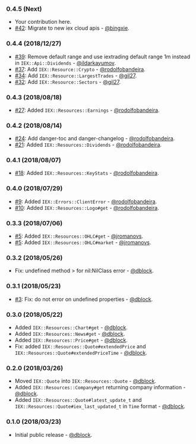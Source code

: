 ### 0.4.5 (Next)

* Your contribution here.
* [#42](https://github.com/dblock/iex-ruby-client/pull/42): Migrate to new iex cloud apis - [@bingxie](https://github.com/bingxie).

### 0.4.4 (2018/12/27)

* [#39](https://github.com/dblock/iex-ruby-client/pull/39): Remove default range and use iextrading default range 1m instead in `IEX::Api::Dividends` - [@ildarkayumov](https://github.com/ildarkayumov).
* [#37](https://github.com/dblock/iex-ruby-client/pull/37): Add `IEX::Resource::Crypto` - [@rodolfobandeira](https://github.com/rodolfobandeira).
* [#34](https://github.com/dblock/iex-ruby-client/pull/34): Add `IEX::Resource::LargestTrades` - [@gil27](https://github.com/gil27).
* [#32](https://github.com/dblock/iex-ruby-client/pull/32): Add `IEX::Resource::Sectors` - [@gil27](https://github.com/gil27).

### 0.4.3 (2018/08/18)

* [#27](https://github.com/dblock/iex-ruby-client/pull/27): Added `IEX::Resources::Earnings` - [@rodolfobandeira](https://github.com/rodolfobandeira).

### 0.4.2 (2018/08/14)

* [#24](https://github.com/dblock/iex-ruby-client/pull/24): Add danger-toc and danger-changelog - [@rodolfobandeira](https://github.com/rodolfobandeira).
* [#21](https://github.com/dblock/iex-ruby-client/pull/21): Added `IEX::Resources::Dividends` - [@rodolfobandeira](https://github.com/rodolfobandeira).

### 0.4.1 (2018/08/07)

* [#18](https://github.com/dblock/iex-ruby-client/pull/18): Added `IEX::Resources::KeyStats` - [@rodolfobandeira](https://github.com/rodolfobandeira).

### 0.4.0 (2018/07/29)

* [#9](https://github.com/dblock/iex-ruby-client/pull/9): Added `IEX::Errors::ClientError` - [@rodolfobandeira](https://github.com/rodolfobandeira).
* [#10](https://github.com/dblock/iex-ruby-client/pull/10): Added `IEX::Resources::Logo#get` - [@rodolfobandeira](https://github.com/rodolfobandeira).

### 0.3.3 (2018/07/06)

* [#5](https://github.com/dblock/iex-ruby-client/pull/5): Added `IEX::Resources::OHLC#get` - [@jromanovs](https://github.com/jromanovs).
* [#5](https://github.com/dblock/iex-ruby-client/pull/5): Added `IEX::Resources::OHLC#market` - [@jromanovs](https://github.com/jromanovs).

### 0.3.2 (2018/05/26)

* Fix: undefined method > for nil:NilClass error - [@dblock](https://github.com/dblock).

### 0.3.1 (2018/05/23)

* [#3](https://github.com/dblock/iex-ruby-client/issues/3): Fix: do not error on undefined properties - [@dblock](https://github.com/dblock).

### 0.3.0 (2018/05/22)

* Added `IEX::Resources::Chart#get` - [@dblock](https://github.com/dblock).
* Added `IEX::Resources::News#get` - [@dblock](https://github.com/dblock).
* Added `IEX::Resources::Price#get` - [@dblock](https://github.com/dblock).
* Fix: added `IEX::Resources::Quote#extendedPrice` and `IEX::Resources::Quote#extendedPriceTime` - [@dblock](https://github.com/dblock).

### 0.2.0 (2018/03/26)

* Moved `IEX::Quote` into `IEX::Resources::Quote` - [@dblock](https://github.com/dblock).
* Added `IEX::Resources::Company#get` returning company information - [@dblock](https://github.com/dblock).
* Added `IEX::Resources::Quote#latest_update_t` and `IEX::Resources::Quote#iex_last_updated_t` in `Time` format - [@dblock](https://github.com/dblock).

### 0.1.0 (2018/03/23)

* Initial public release - [@dblock](https://github.com/dblock).
